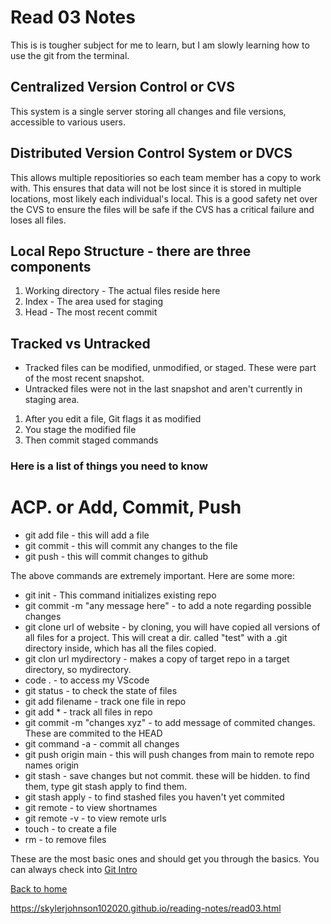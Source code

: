 # Read 03 Notes

This is is tougher subject for me to learn, but I am slowly learning how to use the git from the terminal.

## Centralized Version Control or CVS
This system is a single server storing all changes and file versions, accessible to various users. 

## Distributed Version Control System or DVCS
This allows multiple repositiories so each team member has a copy to work with. This ensures that data will not be lost since it is stored in multiple locations, most likely each individual's local. This is a good safety net over the CVS to ensure the files will be safe if the CVS has a critical failure and loses all files.

## Local Repo Structure - there are three components
1. Working directory - The actual files reside here
2. Index - The area used for staging
3. Head - The most recent commit

## Tracked vs Untracked
- Tracked files can be modified, unmodified, or staged. These were part of the most recent snapshot.
- Untracked files were not in the last snapshot and aren't currently in staging area.
1. After you edit a file, Git flags it as modified
2. You stage the modified file
3. Then commit staged commands

### Here is a list of things you need to know
# ACP. or Add, Commit, Push
- git add file - this will add a file
- git commit - this will commit any changes to the file
- git push - this will commit changes to github

The above commands are extremely important. Here are some more:
- git init - This command initializes existing repo
- git commit -m "any message here" - to add a note regarding possible changes
- git clone url of website - by cloning, you will have copied all versions of all files for a project. This will creat a dir. called "test" with a .git directory inside, which has all the files copied.
- git clon url mydirectory - makes a copy of target repo in a target directory, so mydirectory.
- code . - to access my VScode
- git status - to check the state of files
- git add filename - track one file in repo
- git add * - track all files in repo
- git commit -m "changes xyz" - to add message of commited changes. These are commited to the HEAD
- git command -a - commit all changes
- git push origin main - this will push changes from main to remote repo names origin
- git stash - save changes but not commit. these will be hidden. to find them, type git stash apply to find them.
- git stash apply - to find stashed files you haven't yet commited
- git remote - to view shortnames
- git remote -v - to view remote urls
- touch - to create a file
- rm - to remove files

These are the most basic ones and should get you through the basics. You can always check into [Git Intro](https://blog.udemy.com/git-tutorial-a-comprehensive-guide/#1)


[Back to home](README.md)

https://skylerjohnson102020.github.io/reading-notes/read03.html
